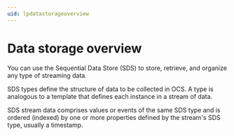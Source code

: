 ```yaml
---
uid: lpdatastorageoverview
---
```


# Data storage overview

You can use the Sequential Data Store (SDS) to store, retrieve, and organize any type of streaming data. 

SDS types define the structure of data to be collected in OCS. A type is analogous to a template that defines each instance in a stream of data.

SDS stream data comprises values or events of the same SDS type and is ordered (indexed) by one or more properties defined by the stream's SDS type, usually a timestamp.
